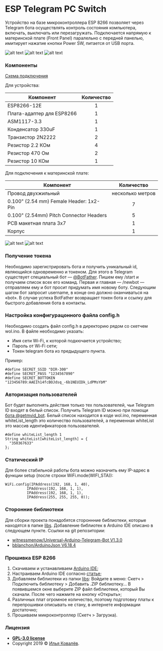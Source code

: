 # ESP Telegram PC Switch
Устройство на базе микроконтроллера ESP 8266 позволяет через Telegram бота осуществлять контроль состояния компьютера, включать, выключать или перезагружать. Подключается напрямую к материнской плате (Front Panel) паралельно с передней панелью, имитирует нажатие кнопки Power SW, питается от USB порта.

![alt text](https://github.com/DARKB100D/ESPTelegramPCSwitch/blob/master/photos/Telegram_bot_0.png "Бот")
![alt text](https://github.com/DARKB100D/ESPTelegramPCSwitch/blob/master/photos/Telegram_bot_1.png "Бот")
![alt text](https://github.com/DARKB100D/ESPTelegramPCSwitch/blob/master/photos/final.JPG "Финал")

### Компоненты
[Схема подключения](https://github.com/DARKB100D/ESPTelegramPCSwitch/blob/master/schemes/Schematic_ESP-WoL.pdf)

Для устройства:

| Компонент | Количество |
| --- | :---: |
| ESP8266-12E | 1 |
| Плата-адаптер для ESP8266 | 1 |
| ASM1117-3.3 | 1 |
| Конденсатор 330uF | 1 |
| Транзистор 2N2222 | 2 |
| Резистор 2.2 КОм | 4 |
| Резистор 470 Ом | 2 |
| Резистор 10 КОм | 1 |

Для подключения к материнской плате:

| Компонент | Количество |
| --- | :---: |
| Провод двухжильный | несколько метров |
| 0.100" (2.54 mm) Female Header: 1x2-Pin | 7  |
| 0.100" (2.54mm) Pitch Connector Headers | 5  |
| PCB макетная плата 3х7 | 1 |
| Корпус | 1 |

![alt text](https://github.com/DARKB100D/ESPTelegramPCSwitch/blob/master/photos/front.JPG "front")
![alt text](https://github.com/DARKB100D/ESPTelegramPCSwitch/blob/master/photos/side.JPG "side")

### Получение токена
Необходимо зарегистрировать бота и получить уникальный id, являющийся одновременно и токеном. Для этого в Telegram существует специальный бот — [@BotFather](tg://resolve?domain=BotFather). 
Пишем ему /start и получаем список всех его команд. 
Первая и главная — /newbot — отправляем ему и бот просит придумать имя новому боту. Следующим шагом бот запросит username, в конце оно должно оканчиваться на «bot». В случае успеха BotFather возвращает токен бота и ссылку для быстрого добавления бота в контакты.

### Настройка конфигурацонного файла config.h
Необходимо создать файл config.h в директорию рядом со скетчем wol.ino. В файле необходимо указать:
 
  - Имя сети  Wi-Fi, к которой подкючается устройство;
  - Пароль от Wi-Fi сети;
  - Токен telegram бота из предыдущего пункта.

Пример:

    #define SECRET_SSID "DIR-300"
    #define SECRET_PASS "1234567890"
    #define SECRET_BOTTOKEN "123456789:AAEIh14fcBOJdsq_-6b1NEUIDk_LdPMsYbM"

### Авторизация пользователей
Бот будет выполнять действия только тех пользователей, чьи Telegram ID входят в белый список. Получить Telegram ID можно при помощи [бота @getmyid_bot](tg://resolve?domain=getmyid_bot).
Белый список находится в коде wol.ino, переменная whiteList_length это количество пользователей, а переменная whiteList это массив идентификаторов пользователей.

    #define whiteList_length 1
    String whiteList[whiteList_length] = {
      "350367633"
    };

### Статический IP
Для более стабильной работы бота можно назначить ему IP-адрес в функции setup (после строки WiFi.mode(WIFI_STA)):

    WiFi.config(IPAddress(192, 168, 1, 40),
              IPAddress(192, 168, 1, 1),
              IPAddress(192, 168, 1, 1),
              IPAddress(255, 255, 255, 0));

### Сторонние библиотеки
Для сборки проекта понадобятся стороннние библиотеки, которые находятся в папке [libs](https://github.com/DARKB100D/ESPTelegramPCSwitch/blob/master/libs/). Добавление библиотек в Arduino IDE описано в следующем пункте.
Ссылки на git репозитории:
- [witnessmenow/Universal-Arduino-Telegram-Bot V1.3.0](https://github.com/witnessmenow/Universal-Arduino-Telegram-Bot/releases/tag/V1.3.0)
- [bblanchon/ArduinoJson V6.18.4](https://github.com/bblanchon/ArduinoJson/releases/tag/v6.18.4)

### Прошивка ESP 8266
1. Скачиваем и устанавливаем [Arduino IDE](https://www.arduino.cc/en/Main/Software);
2. Настраиваем Arduino IDE согласно [статье](http://geekmatic.in.ua/arduino_ide_with_wifi_esp8266);
3. Добавляем библиотеки из папки [libs](https://github.com/DARKB100D/ESPTelegramPCSwitch/blob/master/libs/):
Войдите в меню: Скетч > Подключить библиотеку > Добавить .ZIP библиотеку...
В появившемся окне выберите ZIP файл библиотеки, который Вы скачали. После чего нажмите на кнопку «Открыть»;
4. Различных плат огромное количество, поэтому подготовку платы к перепрошивки описывать не стану, в интернете информации достаточно;
5. Прошиваем микроконтроллер (Скетч > Загрузка). 

### Лицензия
- **[GPL-3.0 license](https://opensource.org/licenses/GPL-3.0)**
- Copyright 2019 © [Илья Ковалёв](https://github.com/DARKB100D).
